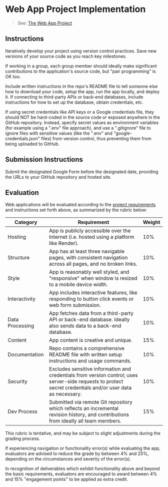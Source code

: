 # Web App Project Implementation

> See: [The Web App Project](project.md)

## Instructions

Iteratively develop your project using version control practices. Save new versions of your source code as you reach key milestones.

If working in a group, each group member should ideally make significant contributions to the application's source code, but "pair programming" is OK too.

Include written instructions in the repo's README file to tell someone else how to download your code, setup the app, run the app locally, and deploy it. If connecting to third-party APIs or back-end databases, include instructions for how to set up the database, obtain credentials, etc.

If using secret credentials like API keys or a Google credentials file, they should NOT be hard-coded in the source code or exposed anywhere in the GitHub repository. Instead, specify secret values as environment variables (for example using a ".env" file approach), and use a ".gitignore" file to ignore files with sensitive values (like the ".env" and "google-credentials.json" files) from version control, thus preventing them from being uploaded to GitHub.



## Submission Instructions

Submit the designated Google Form before the designated date, providing the URLs to your GitHub repository and hosted site.

## Evaluation

Web applications will be evaluated according to the [project requirements](project.md#requirements) and instructions set forth above, as summarized by the rubric below:

Category | Requirement | Weight
--- | --- | ---
Hosting | App is publicly accessible over the Internet (i.e. hosted using a platform like Render). | 10%
Structure | App has at least three navigable pages, with consistent navigation across all pages, and no broken links. | 10%
Style | App is reasonably well styled, and "responsive" when window is resized to a mobile device width. | 10%
Interactivity | App includes interactive features, like responding to button click events or web form submission. | 10%
Data Processing | App fetches data from a third-party API or back-end database. Ideally also sends data to a back-end database. | 10%
Content | App content is creative and unique. | 15%
Documentation | Repo contains a comprehensive README file with written setup instructions and usage commands. | 10%
Security | Excludes sensitive information and credentials from version control; uses server-side requests to protect secret credentials and/or user data as necessary. | 10%
Dev Process | Submitted via remote Git repository which reflects an incremental revision history, and contributions from ideally all team members. | 15%



This rubric is tentative, and may be subject to slight adjustments during the grading process.

If experiencing navigation or functionality error(s) while evaluating the app, evaluators are advised to reduce the grade by between 4% and 25%, depending on the circumstances and severity of the error(s).

In recognition of deliverables which exhibit functionality above and beyond the basic requirements, evaluators are encouraged to award between 4% and 15% "engagement points" to be applied as extra credit.
